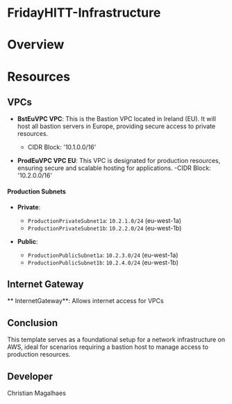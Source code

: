 # FridayHITT-Infrastructure

# Overview

# Resources

## VPCs

- **BstEuVPC VPC**: This is the Bastion VPC located in Ireland (EU). It will host all bastion servers in Europe, providing secure access to private resources.
    - CIDR Block: '10.1.0.0/16'

- **ProdEuVPC VPC EU**: This VPC is designated for production resources, ensuring secure and scalable hosting for applications.
    -CIDR Block: '10.2.0.0/16'

#### Production Subnets

- **Private**: 
  - `ProductionPrivateSubnet1a`: `10.2.1.0/24` (eu-west-1a)
  - `ProductionPrivateSubnet1b`: `10.2.2.0/24` (eu-west-1b)
  
- **Public**: 
  - `ProductionPublicSubnet1a`: `10.2.3.0/24` (eu-west-1a)
  - `ProductionPublicSubnet1b`: `10.2.4.0/24` (eu-west-1b)


## Internet Gateway

** InternetGateway**: Allows internet access for VPCs


## Conclusion

This template serves as a foundational setup for a network infrastructure on AWS, ideal for scenarios requiring a bastion host to manage access to production resources.

## Developer
Christian Magalhaes

